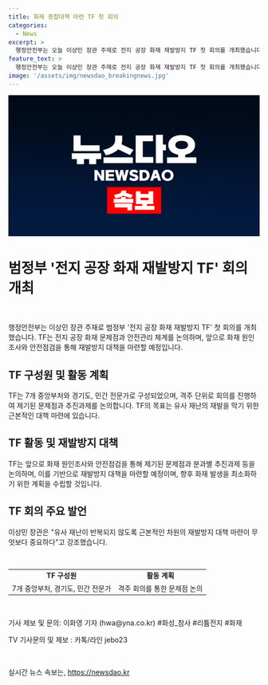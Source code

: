 ```yaml
---
title: 화재 종합대책 마련 TF 첫 회의
categories:
  - News
excerpt: >
  행정안전부는 오늘 이상민 장관 주재로 전지 공장 화재 재발방지 TF 첫 회의를 개최했습니다. TF는 화재 원인조사와 안전점검을 통해 재발방지 대책을 마련할 예정이며, 이에 대해 이상민 장관은 근본적인 차원의 재발방지 대책 마련이 무엇보다 중요하다고 강조했습니다. TF는 앞으로 격주 단위로 회의를 진행할 예정입니다. #화성_참사 #리튬전지 #화재
feature_text: >
  행정안전부는 오늘 이상민 장관 주재로 전지 공장 화재 재발방지 TF 첫 회의를 개최했습니다. TF는 화재 원인조사와 안전점검을 통해 재발방지 대책을 마련할 예정이며, 이에 대해 이상민 장관은 근본적인 차원의 재발방지 대책 마련이 무엇보다 중요하다고 강조했습니다. TF는 앞으로 격주 단위로 회의를 진행할 예정입니다. #화성_참사 #리튬전지 #화재
image: '/assets/img/newsdao_breakingnews.jpg'
---
```


<p><img src="/assets/img/newsdao_breakingnews.jpg" alt="bookingtag 속보" /></p>

<h1 data-ke-size="size28">범정부 '전지 공장 화재 재발방지 TF' 회의 개최</h1>

<p data-ke-size="size16">&nbsp;</p>

<p data-ke-size="size16">행정안전부는 이상민 장관 주재로 범정부 '전지 공장 화재 재발방지 TF' 첫 회의를 개최했습니다. TF는 전지 공장 화재 문제점과 안전관리 체계를 논의하며, 앞으로 화재 원인조사와 안전점검을 통해 재발방지 대책을 마련할 예정입니다.</p>

<h2 data-ke-size="size26">TF 구성원 및 활동 계획</h2>

<p data-ke-size="size16">TF는 7개 중앙부처와 경기도, 민간 전문가로 구성되었으며, 격주 단위로 회의를 진행하여 제기된 문제점과 추진과제를 논의합니다. TF의 목표는 유사 재난의 재발을 막기 위한 근본적인 대책 마련에 있습니다.</p>

<h2 data-ke-size="size26">TF 활동 및 재발방지 대책</h2>

<p data-ke-size="size16">TF는 앞으로 화재 원인조사와 안전점검을 통해 제기된 문제점과 분과별 추진과제 등을 논의하며, 이를 기반으로 재발방지 대책을 마련할 예정이며, 향후 화재 발생을 최소화하기 위한 계획을 수립할 것입니다.</p>

<h2 data-ke-size="size26"> TF 회의 주요 발언</h2>

<p data-ke-size="size16">이상민 장관은 "유사 재난이 반복되지 않도록 근본적인 차원의 재발방지 대책 마련이 무엇보다 중요하다"고 강조했습니다.</p>

<p data-ke-size="size16">&nbsp;</p>

<table>
    <tbody>
        <tr>
            <td style="text-align: center; height: 17px;"><b>TF 구성원</b></td>
            <td style="text-align: center; height: 17px;"><b>활동 계획</b></td>
        </tr>
        <tr>
            <td style="text-align: center; height: 17px;">7개 중앙부처, 경기도, 민간 전문가</td>
            <td style="text-align: center; height: 17px;">격주 회의를 통한 문제점 논의</td>
        </tr>
    </tbody>
</table>

<p data-ke-size="size16">&nbsp;</p>

<p data-ke-size="size16">기사 제보 및 문의: 이화영 기자 (hwa@yna.co.kr) #화성_참사 #리튬전지 #화재</p>

<p data-ke-size="size16">TV 기사문의 및 제보 : 카톡/라인 jebo23</p>

<p data-ke-size="size16">&nbsp;</p>
실시간 뉴스 속보는, <a href="https://newsdao.kr" rel="dofollow">https://newsdao.kr</a>


